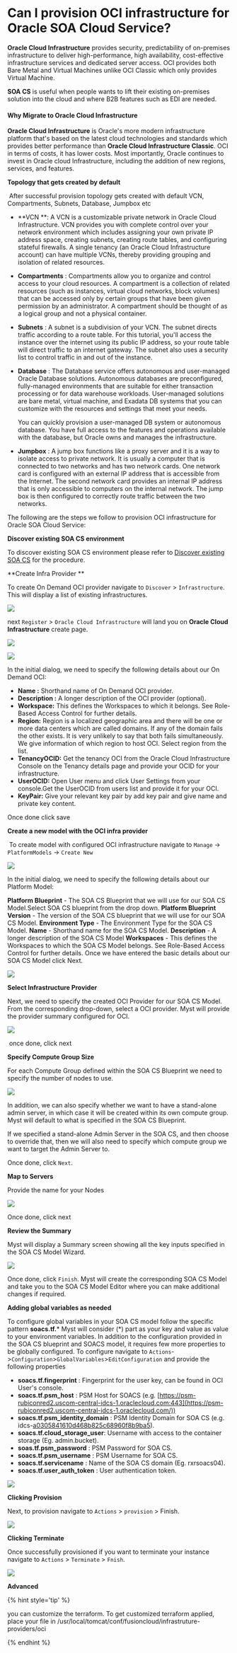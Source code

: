 # Can I provision OCI infrastructure for Oracle SOA Cloud Service?

**Oracle Cloud Infrastructure** provides security, predictability of on-premises infrastructure to deliver high-performance, high availability, cost-effective infrastructure services and dedicated server access. OCI provides both Bare Metal  and Virtual Machines unlike OCI Classic which only provides Virtual Machine.

 **SOA CS** is useful when people wants to lift their existing on-premises solution into the cloud and where B2B features such as EDI are needed. 



#### **Why Migrate to Oracle Cloud Infrastructure**

   **Oracle Cloud Infrastructure** is Oracle's more modern infrastructure platform that's based on the latest cloud technologies and standards which provides better performance than **Oracle Cloud Infrastructure Classic**. OCI in terms of costs, it has lower costs. Most importantly, Oracle continues to invest in Oracle cloud Infrastructure, including the addition of new regions, services, and features.

**Topology that gets created by default**

​    After successful provision topology gets created with default VCN,  Compartments, Subnets, Database, Jumpbox etc

* **VCN **: A VCN is a customizable private network in Oracle Cloud Infrastructure. VCN provides you with complete control over your network environment which includes assigning your own private IP address space, creating subnets, creating route tables, and configuring stateful firewalls. A single tenancy (an Oracle Cloud Infrastructure account) can have multiple VCNs, thereby providing grouping and isolation of related resources. 

* **Compartments** : Compartments allow you to organize and control access to your cloud resources. A compartment is a collection of related resources (such as instances, virtual cloud networks, block volumes) that can be accessed only by certain groups that have been given permission by an administrator. A compartment should be thought of as a logical group and not a physical container. 

* **Subnets** : A subnet is a subdivision of your VCN. The subnet directs traffic according to a route table. For this tutorial, you'll access the instance over the internet using its public IP address, so your route table will direct traffic to an internet gateway. The subnet also uses a security list to control traffic in and out of the instance.

* **Database** : The Database service offers autonomous and user-managed Oracle Database solutions. Autonomous databases are preconfigured, fully-managed environments that are suitable for either transaction processing or for data warehouse workloads. User-managed solutions are bare metal, virtual machine, and Exadata DB systems that you can customize with the resources and settings that meet your needs.

  You can quickly provision a user-managed DB system or autonomous database. You have full access to the features and operations available with the database, but Oracle owns and manages the infrastructure.

* **Jumpbox**  :  A jump box functions like a proxy server and it is a way to isolate access to private network.  It is usually a computer that is connected to two networks and has two network cards. One network card is configured with an external IP address that is accessible from the Internet. The second network card provides an internal IP address that is only accessible to computers on the internal network. The jump box is then configured to correctly route traffic between the two networks. 

The following are the steps we follow to provision OCI infrastructure for Oracle SOA Cloud Service:

**Discover existing SOA CS environment** 

   To discover existing SOA CS environment please refer to [Discover existing SOA CS](https://www.myst.cloud/soacs/howto) for the procedure.

**Create Infra Provider **

   To create On Demand OCI provider navigate to `Discover` > `Infrastructure`. This will display a list of existing infrastructures.

![](img/discoverInfrastructure.png)

next `Register` > `Oracle Cloud Infrastructure` will land you on **Oracle Cloud Infrastructure** create page.

![](img/registerOCI.png)

 ![](img/ociConfiguration.png)

In the initial dialog, we need to specify the following details about our On Demand OCI:

- **Name :** Shorthand name of On Demand OCI provider.
- **Description :** A longer description of the OCI provider (optional).
- **Workspace:**  This defines the Workspaces to which  it belongs. See Role-Based Access Control for further details.
- **Region:** Region is a localized geographic area and there will be one or more data centers which are called                    domains. If any of the domain fails the other exists. It is very unlikely to say that both fails simultaneously. We give information of which region to host OCI. Select region from the list. 
-  **TenancyOCID:**  Get the tenancy OCI from the Oracle Cloud Infrastructure Console on the Tenancy details page and provide your OCID for your infrastructure.
- **UserOCID:** Open User menu and click User Settings from your console.Get the UserOCID from users list and provide it for your OCI.
- **KeyPair:** Give your relevant key pair by add key pair and give name and private key content.

Once done click save

 **Create a new model with the OCI infra provider**

​     To create model with configured OCI infrastructure navigate to `Manage` -> `PlatformModels` -> `Create New`

![](img/soacsModel.png)

In the initial dialog, we need to specify the following details about our Platform Model:

**Platform Blueprint** - The SOA CS Blueprint that we will use for our SOA CS Model.Select SOA CS blueprint from the drop down.
**Platform Blueprint Version** - The version of the SOA CS blueprint that we will use for our SOA CS Model.
**Environment Type** - The Environment Type for the SOA CS Model.
**Name** - Shorthand name for the SOA CS Model.
**Description** - A longer description of the SOA CS Model
**Workspaces** - This defines the Workspaces to which the SOA CS Model belongs. See Role-Based Access Control for further details.
Once we have entered the basic details about our SOA CS Model click Next.

![](img/createSOACSmodel.png)

**Select Infrastructure Provider**

Next, we need to specify the created OCI  Provider for our SOA CS Model. From the corresponding drop-down, select a OCI provider. Myst will provide the provider summary configured for OCI.

![](img/infrastructureSelection.png)

​        once done, click next

**Specify Compute Group Size**

For each Compute Group defined within the SOA CS Blueprint we need to specify the number of nodes to use.

![](img/computeNodeConfiguration.png)



In addition, we can also specify whether we want to have a stand-alone admin server, in which case it will be created within its own compute group. Myst will default to what is specified in the SOA CS Blueprint.

If we specified a stand-alone Admin Server in the SOA CS, and then choose to override that, then we will also need to specify which compute group we want to target the Admin Server to.

Once done, click `Next`.

**Map to Servers**

Provide the name for your Nodes

![](img/infraMapping.png)

Once done, click next

**Review the Summary**

Myst will display a Summary screen showing all the key inputs specified in the SOA CS Model Wizard.

![](img/modelsummary.png)



Once done, click `Finish`. Myst will create the corresponding SOA CS Model and take you to the SOA CS Model Editor where you can make additional changes if required. 

**Adding global variables as needed**

  To configure global variables in your SOA CS model follow the specific pattern **soacs.tf.*** Myst will consider  (*)  part as your key and value as value to your environment variables. In addition to the configuration provided in the SOA CS blueprint and SOACS model, it requires few more properties to be globally configured. To configure navigate to `Actions`->`Configuration`>`GlobalVariables`>`EditConfiguration` and provide the following properties

- **soacs.tf.fingerprint** : Fingerprint for the user key, can be found in OCI User's console.
- **soacs.tf.psm_host** : PSM Host for SOACS (e.g. [https://psm-rubiconred2.uscom-central-idcs-1.oraclecloud.com:443](https://psm-rubiconred2.uscom-central-idcs-1.oraclecloud.com/))
- **soacs.tf.psm_identity_domain** : PSM Identity Domain for SOA CS (e.g. idcs-[a0305841610d468b825c68960f8b9ba5](https://bitbucket.org/rubiconred/rift/commits/a0305841610d468b825c68960f8b9ba5)).
- **soacs.tf.cloud_storage_user**: Username with access to the container storage (Eg. admin.bucket).
- **soas.tf.psm_password** : PSM Password for SOA CS.
- **soacs.tf.psm_username** : PSM Username for SOA CS.
- **soacs.tf.servicename** : Name of the SOA CS domain (Eg. rxrsoacs04).
- **soacs.tf.user_auth_token** : User authentication token.  

![](img/globalVariables.png)

**Clicking Provision**

Next, to provision navigate to `Actions` > `provision` > Finish.  

![](img/provision.png)

**Clicking Terminate**

Once successfully provisioned if you want to terminate your instance navigate to `Actions` > `Terminate` > `Fnish`.

![](img/terminate.png)

**Advanced**

 {% hint style='tip' %}

you can customize the terraform. To get customized terraform applied, place your file in /usr/local/tomcat/conf/fusioncloud/infrastruture-providers/oci

{% endhint %}